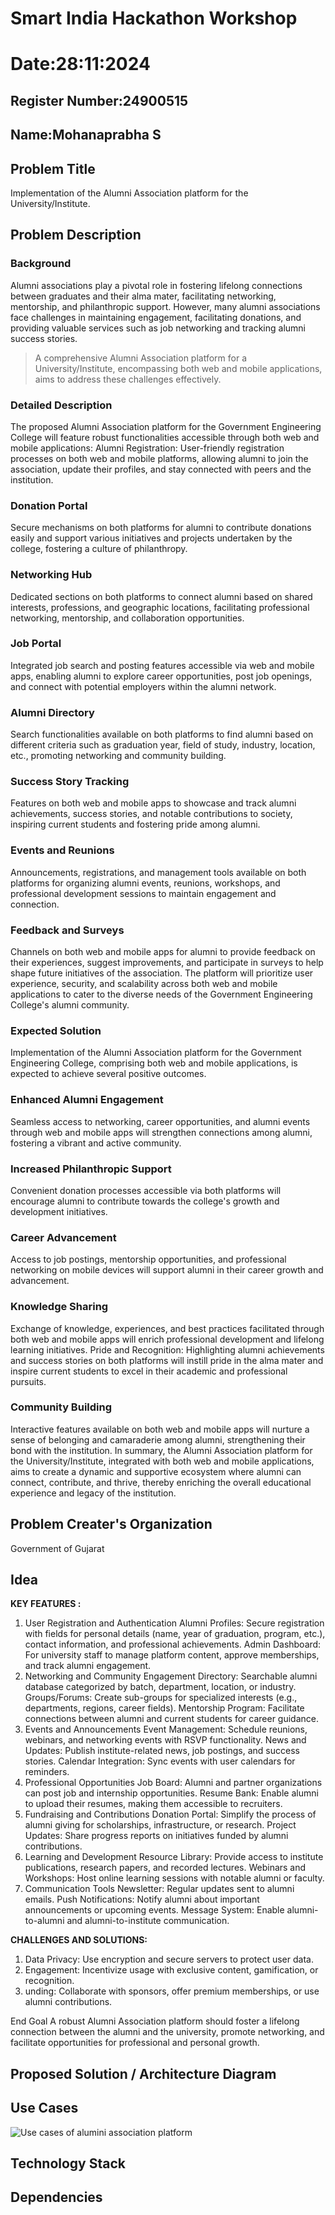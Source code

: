# Smart India Hackathon Workshop
# Date:28:11:2024
## Register Number:24900515
## Name:Mohanaprabha S
## Problem Title
Implementation of the Alumni Association platform for the University/Institute.
## Problem Description
### Background 
Alumni associations play a pivotal role in fostering lifelong connections between graduates and their alma mater, facilitating networking, mentorship, and philanthropic support. However, many alumni associations face challenges in maintaining engagement, facilitating donations, and providing valuable services such as job networking and tracking alumni success stories.
> A comprehensive Alumni Association platform for a University/Institute, encompassing both web and mobile applications, aims to address these challenges effectively.

### Detailed Description
The proposed Alumni Association platform for the Government Engineering College will feature robust functionalities accessible through both web and mobile applications: Alumni Registration: User-friendly registration processes on both web and mobile platforms, allowing alumni to join the association, update their profiles, and stay connected with peers and the institution.
### Donation Portal
Secure mechanisms on both platforms for alumni to contribute donations easily and support various initiatives and projects undertaken by the college, fostering a culture of philanthropy.
### Networking Hub
Dedicated sections on both platforms to connect alumni based on shared interests, professions, and geographic locations, facilitating professional networking, mentorship, and collaboration opportunities.
### Job Portal 
Integrated job search and posting features accessible via web and mobile apps, enabling alumni to explore career opportunities, post job openings, and connect with potential employers within the alumni network. 
### Alumni Directory
Search functionalities available on both platforms to find alumni based on different criteria such as graduation year, field of study, industry, location, etc., promoting networking and community building.
### Success Story Tracking
Features on both web and mobile apps to showcase and track alumni achievements, success stories, and notable contributions to society, inspiring current students and fostering pride among alumni. 
### Events and Reunions
Announcements, registrations, and management tools available on both platforms for organizing alumni events, reunions, workshops, and professional development sessions to maintain engagement and connection.
### Feedback and Surveys
Channels on both web and mobile apps for alumni to provide feedback on their experiences, suggest improvements, and participate in surveys to help shape future initiatives of the association. The platform will prioritize user experience, security, and scalability across both web and mobile applications to cater to the diverse needs of the Government Engineering College's alumni community. 
### Expected Solution
Implementation of the Alumni Association platform for the Government Engineering College, comprising both web and mobile applications, is expected to achieve several positive outcomes.
### Enhanced Alumni Engagement
Seamless access to networking, career opportunities, and alumni events through web and mobile apps will strengthen connections among alumni, fostering a vibrant and active community. 
### Increased Philanthropic Support
Convenient donation processes accessible via both platforms will encourage alumni to contribute towards the college's growth and development initiatives. 
### Career Advancement
Access to job postings, mentorship opportunities, and professional networking on mobile devices will support alumni in their career growth and advancement.
### Knowledge Sharing
Exchange of knowledge, experiences, and best practices facilitated through both web and mobile apps will enrich professional development and lifelong learning initiatives. Pride and Recognition: Highlighting alumni achievements and success stories on both platforms will instill pride in the alma mater and inspire current students to excel in their academic and professional pursuits. 
### Community Building
Interactive features available on both web and mobile apps will nurture a sense of belonging and camaraderie among alumni, strengthening their bond with the institution. In summary, the Alumni Association platform for the University/Institute, integrated with both web and mobile applications, aims to create a dynamic and supportive ecosystem where alumni can connect, contribute, and thrive, thereby enriching the overall educational experience and legacy of the institution.
## Problem Creater's Organization
Government of Gujarat

## Idea
**KEY FEATURES :**

1. User Registration and Authentication
Alumni Profiles: Secure registration with fields for personal details (name, year of graduation, program, etc.), contact information, and professional achievements.
Admin Dashboard: For university staff to manage platform content, approve memberships, and track alumni engagement.
2. Networking and Community Engagement
Directory: Searchable alumni database categorized by batch, department, location, or industry.
Groups/Forums: Create sub-groups for specialized interests (e.g., departments, regions, career fields).
Mentorship Program: Facilitate connections between alumni and current students for career guidance.
3. Events and Announcements
Event Management: Schedule reunions, webinars, and networking events with RSVP functionality.
News and Updates: Publish institute-related news, job postings, and success stories.
Calendar Integration: Sync events with user calendars for reminders.
4. Professional Opportunities
Job Board: Alumni and partner organizations can post job and internship opportunities.
Resume Bank: Enable alumni to upload their resumes, making them accessible to recruiters.
5. Fundraising and Contributions
Donation Portal: Simplify the process of alumni giving for scholarships, infrastructure, or research.
Project Updates: Share progress reports on initiatives funded by alumni contributions.
6. Learning and Development
Resource Library: Provide access to institute publications, research papers, and recorded lectures.
Webinars and Workshops: Host online learning sessions with notable alumni or faculty.
7. Communication Tools
Newsletter: Regular updates sent to alumni emails.
Push Notifications: Notify alumni about important announcements or upcoming events.
Message System: Enable alumni-to-alumni and alumni-to-institute communication.


**CHALLENGES AND SOLUTIONS:**

1. Data Privacy: Use encryption and secure servers to protect user data.
2. Engagement: Incentivize usage with exclusive content, gamification, or recognition.
3. unding: Collaborate with sponsors, offer premium memberships, or use alumni contributions.

End Goal
A robust Alumni Association platform should foster a lifelong connection between the alumni and the university, promote networking, 
and facilitate opportunities for professional and personal growth.

## Proposed Solution / Architecture Diagram


## Use Cases
![Use cases of alumini association platform](Use_cases.jpeg)


## Technology Stack


## Dependencies

